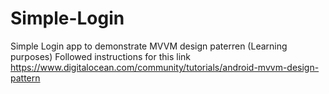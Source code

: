 # Simple-Login
Simple Login app to demonstrate MVVM design paterren (Learning purposes) 
Followed instructions for this link
https://www.digitalocean.com/community/tutorials/android-mvvm-design-pattern

